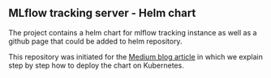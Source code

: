 ## MLflow tracking server - Helm chart

The project contains a helm chart for mlflow tracking instance as well as a github page that could be added to helm repository.

This repository was initiated for the [Medium blog article](https://medium.com/artefact-engineering-and-data-science/serving-ml-models-at-scale-using-mlflow-on-kubernetes-bf27258775e7)
  in which we explain step by step how to deploy the chart on Kubernetes.

